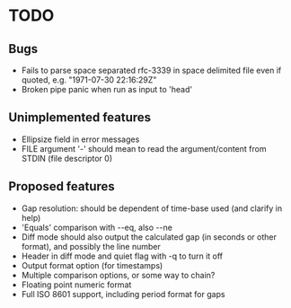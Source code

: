 
TODO
====

## Bugs ##
* Fails to parse space separated rfc-3339 in space delimited file even if quoted, e.g. "1971-07-30 22:16:29Z"
* Broken pipe panic when run as input to 'head'

## Unimplemented features ##
* Ellipsize field in error messages
* FILE argument '-' should mean to read the argument/content from STDIN (file descriptor 0)

## Proposed features ##
* Gap resolution: should be dependent of time-base used (and clarify in help)
* 'Equals' comparison with --eq, also --ne
* Diff mode should also output the calculated gap (in seconds or other format), and possibly the line number
* Header in diff mode and quiet flag with -q to turn it off
* Output format option (for timestamps)
* Multiple comparison options, or some way to chain?
* Floating point numeric format
* Full ISO 8601 support, including period format for gaps
